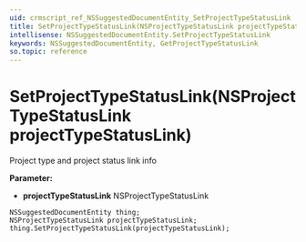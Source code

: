 ```yaml
---
uid: crmscript_ref_NSSuggestedDocumentEntity_SetProjectTypeStatusLink
title: SetProjectTypeStatusLink(NSProjectTypeStatusLink projectTypeStatusLink)
intellisense: NSSuggestedDocumentEntity.SetProjectTypeStatusLink
keywords: NSSuggestedDocumentEntity, GetProjectTypeStatusLink
so.topic: reference
---
```


# SetProjectTypeStatusLink(NSProjectTypeStatusLink projectTypeStatusLink)

Project type and project status link info

**Parameter:** 
* **projectTypeStatusLink** NSProjectTypeStatusLink

```crmscript
NSSuggestedDocumentEntity thing;
NSProjectTypeStatusLink projectTypeStatusLink;
thing.SetProjectTypeStatusLink(projectTypeStatusLink);
```

